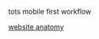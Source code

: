 
tots mobile first workflow

[website anatomy](https://medium.com/tylergaid/website-design-101-essential-terms-64bc4a52847f)